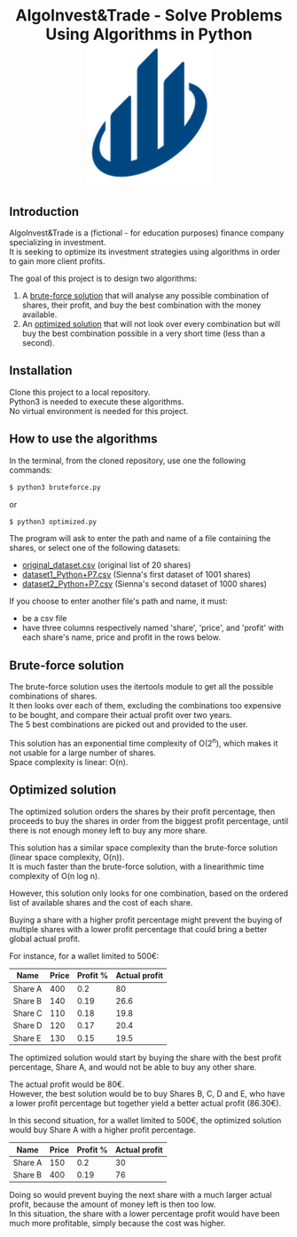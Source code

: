 <h1 align="center">
AlgoInvest&Trade - Solve Problems Using Algorithms in Python
<br/>
<img alt="JustStreamIt logo" src="img/AlgoInvest_Trade_Logo.png" width="224px"/>
</h1>

## Introduction
AlgoInvest&Trade is a (fictional - for education purposes) finance company specializing in investment. <br>It is seeking to optimize its investment strategies using algorithms in order to gain more client profits.

The goal of this project is to design two algorithms:
1. A [brute-force solution](./bruteforce.py) that will analyse any possible combination of shares, their profit, and buy the best combination with the money available.
2. An [optimized solution](./optimized.py) that will not look over every combination but will buy the best combination possible in a very short time (less than a second).

## Installation
Clone this project to a local repository.<br>
Python3 is needed to execute these algorithms.<br>
No virtual environment is needed for this project.

## How to use the algorithms
In the terminal, from the cloned repository, use one the following commands:
```bash
$ python3 bruteforce.py
```
or 
```bash
$ python3 optimized.py
```
The program will ask to enter the path and name of a file containing the shares, or select one of the following datasets:
- [original_dataset.csv](./share_files/original_dataset.csv) (original list of 20 shares)
- [dataset1_Python+P7.csv](./share_files/dataset1_Python+P7.csv) (Sienna's first dataset of 1001 shares)
- [dataset2_Python+P7.csv](./share_files/dataset2_Python+P7.csv) (Sienna's second dataset of 1000 shares)

If you choose to enter another file's path and name, it must:
- be a csv file
- have three columns respectively named 'share', 'price', and 'profit' with each share's name, price and profit in the rows below.

## Brute-force solution
The brute-force solution uses the itertools module to get all the possible combinations of shares. <br>
It then looks over each of them, excluding the combinations too expensive to be bought, and compare their actual profit over two years.<br>
The 5 best combinations are picked out and provided to the user.

This solution has an exponential time complexity of O(2<sup>n</sup>), which makes it not usable for a large number of shares.<br>
Space complexity is linear: O(n).

## Optimized solution
The optimized solution orders the shares by their profit percentage, then proceeds to buy the shares in order from the biggest profit percentage, until there is not enough money left to buy any more share.

This solution has a similar space complexity than the brute-force solution (linear space complexity, O(n)). <br>
It is much faster than the brute-force solution, with a linearithmic time complexity of O(n log n).

However, this solution only looks for one combination, based on the ordered list of available shares and the cost of each share.

Buying a share with a higher profit percentage might prevent the buying of multiple shares with a lower profit percentage that could bring a better global actual profit.

For instance, for a wallet limited to 500€:

| Name    | Price | Profit % | Actual profit |
|---------|-------|----------|---------------|
| Share A | 400   | 0.2      | 80            |
| Share B | 140   | 0.19     | 26.6          |
| Share C | 110   | 0.18     | 19.8          |
| Share D | 120   | 0.17     | 20.4          |
| Share E | 130   | 0.15     | 19.5          |

The optimized solution would start by buying the share with the best profit percentage, 
Share A, and would not be able to buy any other share. 

The actual profit would be 80€.<br>
However, the best solution would be to buy Shares B, C, D and E, who have a lower profit 
percentage but together yield a better actual profit (86.30€).

In this second situation, for a wallet limited to 500€, the optimized solution would buy Share A with a higher profit percentage.

| Name    | Price | Profit % | Actual profit |
|---------|-------|----------|---------------|
| Share A | 150   | 0.2      | 30            |
| Share B | 400   | 0.19     | 76            |
 
Doing so would prevent buying the next share with a much larger actual profit, because the amount of money left is then too low.<br>
In this situation, the share with a lower percentage profit would have been much more profitable, simply because the cost was higher.
